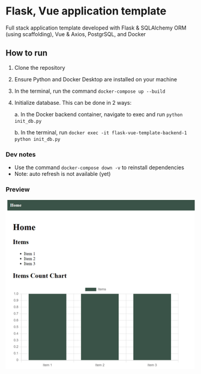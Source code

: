 # Flask, Vue application template

Full stack application template developed with Flask & SQLAlchemy ORM (using scaffolding), Vue & Axios, PostgrSQL, and Docker

## How to run

1. Clone the repository
2. Ensure Python and Docker Desktop are installed on your machine
3. In the terminal, run the command `docker-compose up --build`
4. Initialize database. This can be done in 2 ways:

    a. In the Docker backend container, navigate to exec and run `python init_db.py`
    
    b. In the terminal, run `docker exec -it flask-vue-template-backend-1 python init_db.py`

### Dev notes
- Use the command `docker-compose down -v` to reinstall dependencies
- Note: auto refresh is not available (yet)

### Preview

![Dashboard default layout](docs/image.png)